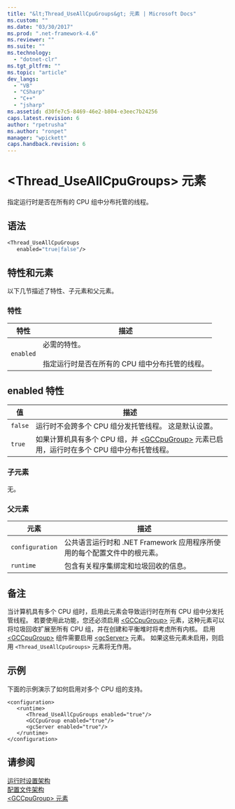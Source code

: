 ```yaml
---
title: "&lt;Thread_UseAllCpuGroups&gt; 元素 | Microsoft Docs"
ms.custom: ""
ms.date: "03/30/2017"
ms.prod: ".net-framework-4.6"
ms.reviewer: ""
ms.suite: ""
ms.technology: 
  - "dotnet-clr"
ms.tgt_pltfrm: ""
ms.topic: "article"
dev_langs: 
  - "VB"
  - "CSharp"
  - "C++"
  - "jsharp"
ms.assetid: d30fe7c5-8469-46e2-b804-e3eec7b24256
caps.latest.revision: 6
author: "rpetrusha"
ms.author: "ronpet"
manager: "wpickett"
caps.handback.revision: 6
---
```

# &lt;Thread_UseAllCpuGroups&gt; 元素
指定运行时是否在所有的 CPU 组中分布托管的线程。  
  
## 语法  
  
```vb  
<Thread_UseAllCpuGroups    
   enabled="true|false"/>  
```  
  
## 特性和元素  
 以下几节描述了特性、子元素和父元素。  
  
### 特性  
  
|特性|描述|  
|--------|--------|  
|`enabled`|必需的特性。<br /><br /> 指定运行时是否在所有的 CPU 组中分布托管的线程。|  
  
## enabled 特性  
  
|值|描述|  
|-------|--------|  
|`false`|运行时不会跨多个 CPU 组分发托管线程。  这是默认设置。|  
|`true`|如果计算机具有多个 CPU 组，并 [\<GCCpuGroup\>](../../../../../docs/framework/configure-apps/file-schema/runtime/gccpugroup-element.md) 元素已启用，运行时在多个 CPU 组中分布托管线程。|  
  
### 子元素  
 无。  
  
### 父元素  
  
|元素|描述|  
|--------|--------|  
|`configuration`|公共语言运行时和 .NET Framework 应用程序所使用的每个配置文件中的根元素。|  
|`runtime`|包含有关程序集绑定和垃圾回收的信息。|  
  
## 备注  
 当计算机具有多个 CPU 组时，启用此元素会导致运行时在所有 CPU 组中分发托管线程。  若要使用此功能，您还必须启用 [\<GCCpuGroup\>](../../../../../docs/framework/configure-apps/file-schema/runtime/gccpugroup-element.md) 元素，这种元素可以将垃圾回收扩展至所有 CPU 组，并在创建和平衡堆时将考虑所有内核。  启用 [\<GCCpuGroup\>](../../../../../docs/framework/configure-apps/file-schema/runtime/gccpugroup-element.md) 组件需要启用 [\<gcServer\>](../../../../../docs/framework/configure-apps/file-schema/runtime/gcserver-element.md) 元素。  如果这些元素未启用，则启用 `<Thread_UseAllCpuGroups>` 元素将无作用。  
  
## 示例  
 下面的示例演示了如何启用对多个 CPU 组的支持。  
  
```  
<configuration>  
   <runtime>  
      <Thread_UseAllCpuGroups enabled="true"/>  
      <GCCpuGroup enabled="true"/>  
      <gcServer enabled="true"/>  
   </runtime>  
</configuration>  
```  
  
## 请参阅  
 [运行时设置架构](../../../../../docs/framework/configure-apps/file-schema/runtime/index.md)   
 [配置文件架构](../../../../../docs/framework/configure-apps/file-schema/index.md)   
 [\<GCCpuGroup\> 元素](../../../../../docs/framework/configure-apps/file-schema/runtime/gccpugroup-element.md)